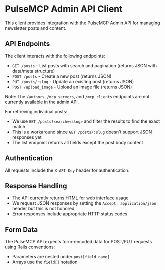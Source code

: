 # PulseMCP Admin API Client

This client provides integration with the PulseMCP Admin API for managing newsletter posts and content.

## API Endpoints

The client interacts with the following endpoints:

- `GET /posts` - List posts with search and pagination (returns JSON with data/meta structure)
- `POST /posts` - Create a new post (returns JSON)
- `PUT /posts/:slug` - Update an existing post (returns JSON)
- `POST /upload_image` - Upload an image file (returns JSON)

Note: The `/authors`, `/mcp_servers`, and `/mcp_clients` endpoints are not currently available in the admin API.

For retrieving individual posts:

- We use `GET /posts?search=<slug>` and filter the results to find the exact match
- This is a workaround since `GET /posts/:slug` doesn't support JSON responses yet
- The list endpoint returns all fields except the post body content

## Authentication

All requests include the `X-API-Key` header for authentication.

## Response Handling

- The API currently returns HTML for web interface usage
- We request JSON responses by setting the `Accept: application/json` header but this is not honored
- Error responses include appropriate HTTP status codes

## Form Data

The PulseMCP API expects form-encoded data for POST/PUT requests using Rails conventions:

- Parameters are nested under `post[field_name]`
- Arrays use the `field[]` notation

